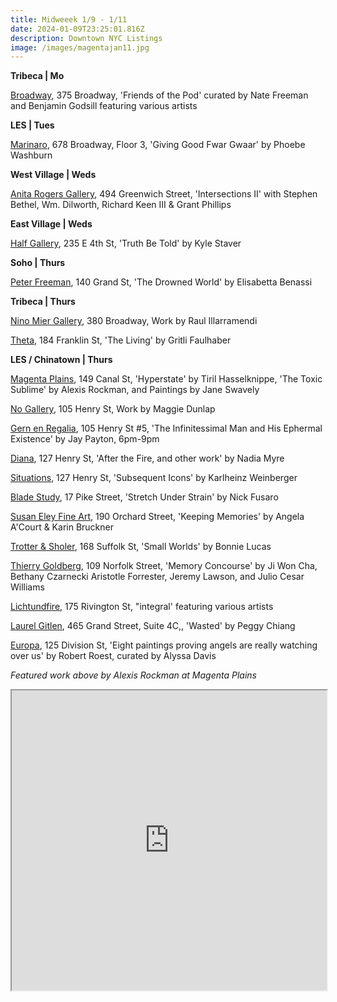 ```yaml
---
title: Midweeek 1/9 - 1/11
date: 2024-01-09T23:25:01.816Z
description: Downtown NYC Listings
image: /images/magentajan11.jpg
---
```

**Tribeca | Mo**

[Broadway](https://broadwaygallery.nyc/exhibitions/43-friends-of-the-pod/), 375 Broadway, 'Friends of the Pod' curated by Nate Freeman and Benjamin Godsill featuring various artists

**L﻿ES | Tues**

[Marinaro](https://www.marinaro.biz/), 678 Broadway, Floor 3, 'Giving Good Fwar Gwaar' by Phoebe Washburn

**W﻿est Village | Weds**

[Anita Rogers Gallery](https://www.anitarogersgallery.com/exhibitions/intersections-ii2), 494 Greenwich Street, 'Intersections II' with Stephen Bethel, Wm. Dilworth, Richard Keen III & Grant Phillips

**E﻿ast Village | Weds**

[Half Gallery](https://halfgallery.com/), 235 E 4th St, 'Truth Be Told' by Kyle Staver

**S﻿oho | Thurs**

[Peter Freeman](https://www.peterfreemaninc.com/exhibitions/elisabetta-benassi), 140 Grand St, 'The Drowned World' by Elisabetta Benassi

**T﻿ribeca | Thurs**

[Nino Mier Gallery](https://www.miergallery.com/exhibitions), 380 Broadway, Work by Raul Illarramendi

[Theta](https://www.theta.nyc/), 184 Franklin St, 'The Living' by Gritli Faulhaber

**L﻿ES / Chinatown | Thurs**

[Magenta Plains](https://magentaplains.com/exhibitions), 149 Canal St, 'Hyperstate' by Tiril Hasselknippe, 'The Toxic Sublime' by Alexis Rockman, and Paintings by Jane Swavely

[No Gallery](https://www.nononogallery.com/exhibitions/maggie-dunlap-solo/), 105 Henry St, Work by Maggie Dunlap

[Gern en Regalia](https://gernenregalia.com/), 105 Henry St #5, 'The Infinitessimal Man and His Ephermal Existence' by Jay Payton, 6pm-9pm

[Diana](https://www.diananewyork.com/), 127 Henry St, 'After the Fire, and other work' by Nadia Myre

[Situations](https://www.situations.us/karlheinz-weinberger-subsequent-icons), 127 Henry St, 'Subsequent Icons' by Karlheinz Weinberger

[Blade Study](https://www.bladestudy.net/exhibitions/stretch-under-strain), 17 Pike Street, 'Stretch Under Strain' by Nick Fusaro

[Susan Eley Fine Art](https://susaneleyfineart.com/Detail/exhibitions/247), 190 Orchard Street, 'Keeping Memories' by Angela A'Court & Karin Bruckner

[Trotter & Sholer](https://trotterandsholer.com/exhibitions/32-small-worlds-bonnie-lucas/press_release_text/), 168 Suffolk St, 'Small Worlds' by Bonnie Lucas

[Thierry Goldberg](https://thierrygoldberg.com/exhibitions/89-memory-concourseji-won-cha-bethany-czarnecki-aristotle-forrester/works/), 109 Norfolk Street, 'Memory Concourse' by Ji Won Cha, Bethany Czarnecki Aristotle Forrester, Jeremy Lawson, and Julio Cesar Williams

[Lichtundfire](https://www.lichtundfire.com/), 175 Rivington St, "integral' featuring various artists

[Laurel Gitlen](<465 Grand Street, Suite 4C,>), 465 Grand Street, Suite 4C,, 'Wasted' by Peggy Chiang

[Europa](https://www.europa.nyc/map), 125 Division St, 'Eight paintings proving angels are really watching over us' by Robert Roest, curated by Alyssa Davis

*F﻿eatured work above by Alexis Rockman at Magenta Plains*

<iframe src="https://www.google.com/maps/d/u/1/embed?mid=1SvFmv82SoC9RVR3FvmTY0BUF_UVzFz4&ehbc=2E312F" width="100%" height="480"></iframe>